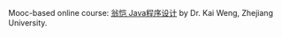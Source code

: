 Mooc-based online course: [翁恺 Java程序设计](https://www.bilibili.com/video/av77648377?from=search&seid=1305592454571776828) by Dr. Kai Weng, Zhejiang University. 